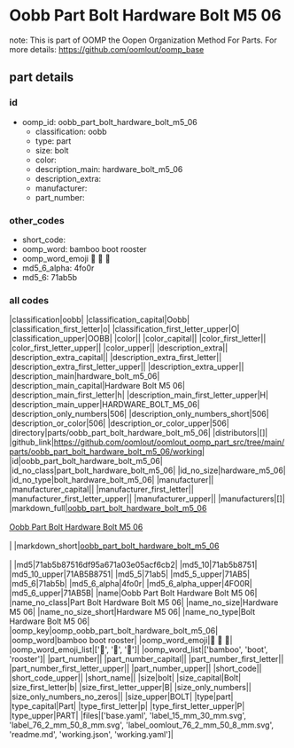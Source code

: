 # Oobb Part Bolt Hardware Bolt M5 06  

note: This is part of OOMP the Oopen Organization Method For Parts. For more details: https://github.com/oomlout/oomp_base

##  part details





### id
* oomp_id: oobb_part_bolt_hardware_bolt_m5_06
  * classification: oobb
  * type: part
  * size: bolt
  * color: 
  * description_main: hardware_bolt_m5_06
  * description_extra: 
  * manufacturer: 
  * part_number: 

### other_codes
* short_code: 
* oomp_word: bamboo boot rooster
* oomp_word_emoji :bamboo: :boot: :rooster:
* md5_6_alpha: 4fo0r
* md5_6: 71ab5b

### all codes 
|classification|oobb|
|classification_capital|Oobb|
|classification_first_letter|o|
|classification_first_letter_upper|O|
|classification_upper|OOBB|
|color||
|color_capital||
|color_first_letter||
|color_first_letter_upper||
|color_upper||
|description_extra||
|description_extra_capital||
|description_extra_first_letter||
|description_extra_first_letter_upper||
|description_extra_upper||
|description_main|hardware_bolt_m5_06|
|description_main_capital|Hardware Bolt M5 06|
|description_main_first_letter|h|
|description_main_first_letter_upper|H|
|description_main_upper|HARDWARE_BOLT_M5_06|
|description_only_numbers|506|
|description_only_numbers_short|506|
|description_or_color|506|
|description_or_color_upper|506|
|directory|parts/oobb_part_bolt_hardware_bolt_m5_06|
|distributors|[]|
|github_link|https://github.com/oomlout/oomlout_oomp_part_src/tree/main/parts/oobb_part_bolt_hardware_bolt_m5_06/working|
|id|oobb_part_bolt_hardware_bolt_m5_06|
|id_no_class|part_bolt_hardware_bolt_m5_06|
|id_no_size|hardware_m5_06|
|id_no_type|bolt_hardware_bolt_m5_06|
|manufacturer||
|manufacturer_capital||
|manufacturer_first_letter||
|manufacturer_first_letter_upper||
|manufacturer_upper||
|manufacturers|[]|
|markdown_full|[oobb_part_bolt_hardware_bolt_m5_06](https://github.com/oomlout/oomlout_oomp_part_src/tree/main/parts/oobb_part_bolt_hardware_bolt_m5_06/working)<br>[](https://github.com/oomlout/oomlout_oomp_part_src/tree/main/parts/oobb_part_bolt_hardware_bolt_m5_06/working)<br>[Oobb Part Bolt Hardware Bolt M5 06](https://github.com/oomlout/oomlout_oomp_part_src/tree/main/parts/oobb_part_bolt_hardware_bolt_m5_06/working)<br><br>|
|markdown_short|[oobb_part_bolt_hardware_bolt_m5_06](https://github.com/oomlout/oomlout_oomp_part_src/tree/main/parts/oobb_part_bolt_hardware_bolt_m5_06/working)<br><br>|
|md5|71ab5b87516df95a671a03e05acf6cb2|
|md5_10|71ab5b8751|
|md5_10_upper|71AB5B8751|
|md5_5|71ab5|
|md5_5_upper|71AB5|
|md5_6|71ab5b|
|md5_6_alpha|4fo0r|
|md5_6_alpha_upper|4FO0R|
|md5_6_upper|71AB5B|
|name|Oobb Part Bolt Hardware Bolt M5 06|
|name_no_class|Part Bolt Hardware Bolt M5 06|
|name_no_size|Hardware M5 06|
|name_no_size_short|Hardware M5 06|
|name_no_type|Bolt Hardware Bolt M5 06|
|oomp_key|oomp_oobb_part_bolt_hardware_bolt_m5_06|
|oomp_word|bamboo boot rooster|
|oomp_word_emoji|:bamboo: :boot: :rooster:|
|oomp_word_emoji_list|[':bamboo:', ':boot:', ':rooster:']|
|oomp_word_list|['bamboo', 'boot', 'rooster']|
|part_number||
|part_number_capital||
|part_number_first_letter||
|part_number_first_letter_upper||
|part_number_upper||
|short_code||
|short_code_upper||
|short_name||
|size|bolt|
|size_capital|Bolt|
|size_first_letter|b|
|size_first_letter_upper|B|
|size_only_numbers||
|size_only_numbers_no_zeros||
|size_upper|BOLT|
|type|part|
|type_capital|Part|
|type_first_letter|p|
|type_first_letter_upper|P|
|type_upper|PART|
|files|['base.yaml', 'label_15_mm_30_mm.svg', 'label_76_2_mm_50_8_mm.svg', 'label_oomlout_76_2_mm_50_8_mm.svg', 'readme.md', 'working.json', 'working.yaml']|
